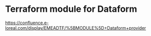 # Terraform module for Dataform

https://confluence.e-loreal.com/display/EMEADTF/%5BMODULE%5D+Dataform+provider

